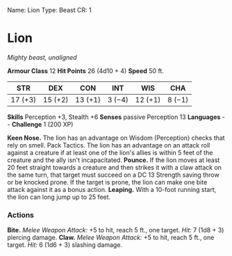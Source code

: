 Name: Lion
Type: Beast
CR: 1

# Lion
_Mighty beast, unaligned_

**Armour Class** 12
**Hit Points** 26 (4d10 + 4)
**Speed** 50 ft.

| STR     | DEX     | CON     | INT     | WIS     | CHA     |
|---------|---------|---------|---------|---------|---------|
| 17 (+3) | 15 (+2) | 13 (+1) | 3 (−4)  | 12 (+1) | 8 (−1)  |  

**Skills** Perception +3, Stealth +6
**Senses** passive Perception 13
**Languages** --
**Challenge** 1 (200 XP)

**Keen Nose.** The lion has an advantage on Wisdom (Perception) checks that rely on smell. Pack Tactics. The lion has an advantage on an attack roll against a creature if at least one of the lion's allies is within 5 feet of the creature and the ally isn't incapacitated.
**Pounce.** If the lion moves at least 20 feet straight towards a creature and then strikes it with a claw attack on the same turn, that target must succeed on a DC 13 Strength saving throw or be knocked prone. If the target is prone, the lion can make one bite attack against it as a bonus action.
**Leaping.** With a 10-foot running start, the lion can long jump up to 25 feet.

### Actions
**Bite.** _Melee Weapon Attack:_ +5 to hit, reach 5 ft., one target. _Hit:_ 7 (1d8 + 3) piercing damage.
**Claw.** _Melee Weapon Attack:_ +5 to hit, reach 5 ft., one target. _Hit:_ 6 (1d6 + 3) slashing damage.
